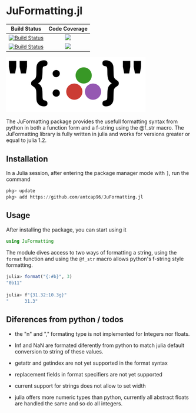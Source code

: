 # JuFormatting.jl

| **Build Status**                          | **Code Coverage**               |
|:-----------------------------------------:|:-------------------------------:|
| [![Build Status][travis-img]][travis-url] | [![][coveral-img]][coveral-url] |
| [![Build Status][appvey-img]][appvey-url] | [![][codecov-img]][codecov-url] |


![logo](logo/logo.svg "JuFormatting.jl")

The JuFormatting package provides the usefull formatting syntax from python in both a function form and a f-string using the @f_str macro. The JuFormatting library is fully written in julia and works for versions greater or equal to julia 1.2.

Installation
------------

In a Julia session, after entering the package manager mode with `]`, run the command

```julia
pkg> update
pkg> add https://github.com/antcap96/JuFormatting.jl
```

Usage
-----

After installing the package, you can start using it

```julia
using JuFormatting
```

The module dives access to two ways of formatting a string, using the `format` function and using the `@f_str` macro allows python's f-string style formatting.

```julia
julia> format("{:#b}", 3)
"0b11"

julia> f"{31.32:10.3g}"
"      31.3"
```

Diferences from python / todos
------------------------------

* the "n" and "," formating type is not implemented for Integers nor floats.

* Inf and NaN are formated diferently from python to match julia default conversion to string of these values.

* getattr and getindex are not yet supported in the format syntax

* replacement fields in format specifiers are not yet supported

* current support for strings does not allow to set width

* julia offers more numeric types than python, currently all abstract floats are handled the same and so do all integers.



[travis-img]: https://travis-ci.com/antcap96/JuFormatting.jl.svg?branch=master
[travis-url]: https://travis-ci.com/antcap96/JuFormatting.jl

[appvey-img]: https://ci.appveyor.com/api/projects/status/github/antcap96/JuFormatting.jl?svg=true
[appvey-url]: https://ci.appveyor.com/project/antcap96/JuFormatting-jl

[coveral-img]: https://coveralls.io/repos/github/antcap96/JuFormatting.jl/badge.svg?branch=master
[coveral-url]: https://coveralls.io/github/antcap96/JuFormatting.jl?branch=master

[codecov-img]: https://codecov.io/gh/antcap96/JuFormatting.jl/branch/master/graph/badge.svg
[codecov-url]: https://codecov.io/gh/antcap96/JuFormatting.jl